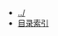 
[@id]: _sidebar.md 
[@title]: bigdata
[@location]: docs/bigdata/_sidebar.md
[@author]: leity
[@date]: 2022-01-12

* [../](README.md)
* [目录索引](bigdata/README.md)
